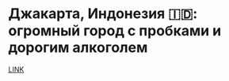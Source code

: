 # Джакарта, Индонезия 🇮🇩: огромный город  с пробками и дорогим алкоголем



[LINK](https://varlamov.ru/2231091.html)